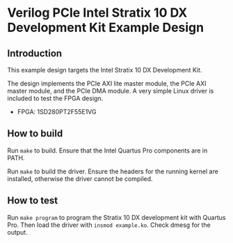# Verilog PCIe Intel Stratix 10 DX Development Kit Example Design

## Introduction

This example design targets the Intel Stratix 10 DX Development Kit.

The design implements the PCIe AXI lite master module, the PCIe AXI master module, and the PCIe DMA module.  A very simple Linux driver is included to test the FPGA design.

*  FPGA: 1SD280PT2F55E1VG

## How to build

Run `make` to build.  Ensure that the Intel Quartus Pro components are in PATH.

Run `make` to build the driver.  Ensure the headers for the running kernel are installed, otherwise the driver cannot be compiled.

## How to test

Run `make program` to program the Stratix 10 DX development kit with Quartus Pro.  Then load the driver with `insmod example.ko`.  Check dmesg for the output.
